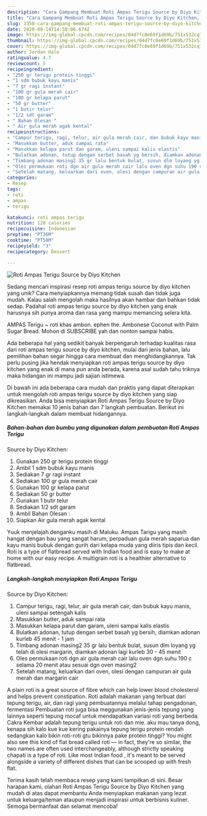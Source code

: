 ```yaml
---
description: "Cara Gampang Membuat Roti Ampas Terigu Source by Diyo Kitchen, Lezat"
title: "Cara Gampang Membuat Roti Ampas Terigu Source by Diyo Kitchen, Lezat"
slug: 1350-cara-gampang-membuat-roti-ampas-terigu-source-by-diyo-kitchen-lezat
date: 2020-09-14T14:50:06.674Z
image: https://img-global.cpcdn.com/recipes/04d7fc0e69f1d69b/751x532cq70/roti-ampas-terigu-source-by-diyo-kitchen-foto-resep-utama.jpg
thumbnail: https://img-global.cpcdn.com/recipes/04d7fc0e69f1d69b/751x532cq70/roti-ampas-terigu-source-by-diyo-kitchen-foto-resep-utama.jpg
cover: https://img-global.cpcdn.com/recipes/04d7fc0e69f1d69b/751x532cq70/roti-ampas-terigu-source-by-diyo-kitchen-foto-resep-utama.jpg
author: Jordan Hale
ratingvalue: 4.7
reviewcount: 5
recipeingredient:
- "250 gr terigu protein tinggi"
- "1 sdm bubuk kayu manis"
- "7 gr ragi instant"
- "100 gr gula merah cair"
- "100 gr kelapa parut"
- "50 gr butter"
- "1 butir telur"
- "1/2 sdt garam"
- " Bahan Olesan "
- " Air gula merah agak kental"
recipeinstructions:
- "Campur terigu, ragi, telur, air gula merah cair, dan bubuk kayu manis, uleni sampai setengah kalis"
- "Masukkan butter, aduk sampai rata"
- "Masukkan kelapa parut dan garam, uleni sampai kalis elastis"
- "Bulatkan adonan, tutup dengan serbet basah yg bersih, diamkan adonan kurleb 45 menit - 1 jam"
- "Timbang adonan masing2 35 gr lalu bentuk bulat, susun dlm loyang yg telah di olesi margarin, diamkan adonan lagi kurleb 30 - 45 menit"
- "Oles permukaan roti dgn air gula merah cair lalu oven dgn suhu 190 c selama 20 menit atau sesuai dgn oven masing2"
- "Setelah matang, keluarkan dari oven, olesi dengan campuran air gula merah dan margarin cair"
categories:
- Resep
tags:
- roti
- ampas
- terigu

katakunci: roti ampas terigu 
nutrition: 128 calories
recipecuisine: Indonesian
preptime: "PT36M"
cooktime: "PT58M"
recipeyield: "3"
recipecategory: Dessert

---
```



![Roti Ampas Terigu
Source by Diyo Kitchen](https://img-global.cpcdn.com/recipes/04d7fc0e69f1d69b/751x532cq70/roti-ampas-terigu-source-by-diyo-kitchen-foto-resep-utama.jpg)

Sedang mencari inspirasi resep roti ampas terigu
source by diyo kitchen yang unik? Cara menyiapkannya memang tidak susah dan tidak juga mudah. Kalau salah mengolah maka hasilnya akan hambar dan bahkan tidak sedap. Padahal roti ampas terigu
source by diyo kitchen yang enak harusnya sih punya aroma dan rasa yang mampu memancing selera kita.

AMPAS Terigu ~ roti khas ambon. ephen the. Ambonese Coconut with Palm Sugar Bread. Mohon di SUBSCRIBE yah dan nonton sampai habis.

Ada beberapa hal yang sedikit banyak berpengaruh terhadap kualitas rasa dari roti ampas terigu
source by diyo kitchen, mulai dari jenis bahan, lalu pemilihan bahan segar hingga cara membuat dan menghidangkannya. Tak perlu pusing jika hendak menyiapkan roti ampas terigu
source by diyo kitchen yang enak di mana pun anda berada, karena asal sudah tahu triknya maka hidangan ini mampu jadi sajian istimewa.


Di bawah ini ada beberapa cara mudah dan praktis yang dapat diterapkan untuk mengolah roti ampas terigu
source by diyo kitchen yang siap dikreasikan. Anda bisa menyiapkan Roti Ampas Terigu
Source by Diyo Kitchen memakai 10 jenis bahan dan 7 langkah pembuatan. Berikut ini langkah-langkah dalam membuat hidangannya.

<!--inarticleads1-->

##### Bahan-bahan dan bumbu yang digunakan dalam pembuatan Roti Ampas Terigu
Source by Diyo Kitchen:

1. Gunakan 250 gr terigu protein tinggi
1. Ambil 1 sdm bubuk kayu manis
1. Sediakan 7 gr ragi instant
1. Sediakan 100 gr gula merah cair
1. Gunakan 100 gr kelapa parut
1. Sediakan 50 gr butter
1. Gunakan 1 butir telur
1. Sediakan 1/2 sdt garam
1. Ambil  Bahan Olesan :
1. Siapkan  Air gula merah agak kental


Yuuk menjelajah denganku masih di Maluku. Ampas Tarigu yang masih hangat dengan bau yang sangat harum, perpaduan gula merah saparua dan kayu manis bubuk dengan gurih dari kelapa muda yang diiris tipis dan kecil. Roti is a type of flatbread served with Indian food and is easy to make at home with our easy recipe. A multigrain roti is a healthier alternative to flatbread. 

<!--inarticleads2-->

##### Langkah-langkah menyiapkan Roti Ampas Terigu
Source by Diyo Kitchen:

1. Campur terigu, ragi, telur, air gula merah cair, dan bubuk kayu manis, uleni sampai setengah kalis
1. Masukkan butter, aduk sampai rata
1. Masukkan kelapa parut dan garam, uleni sampai kalis elastis
1. Bulatkan adonan, tutup dengan serbet basah yg bersih, diamkan adonan kurleb 45 menit - 1 jam
1. Timbang adonan masing2 35 gr lalu bentuk bulat, susun dlm loyang yg telah di olesi margarin, diamkan adonan lagi kurleb 30 - 45 menit
1. Oles permukaan roti dgn air gula merah cair lalu oven dgn suhu 190 c selama 20 menit atau sesuai dgn oven masing2
1. Setelah matang, keluarkan dari oven, olesi dengan campuran air gula merah dan margarin cair


A plain roti is a great source of fibre which can help lower blood cholesterol and helps prevent constipation. Roti adalah makanan yang terbuat dari tepung terigu, air, dan ragi yang pembuatannya melalui tahap pengadonan, fermentasi Pembuatan roti juga bisa meggunakan jenis-jenis tepung yang lainnya seperti tepung mocaf untuk mendapatkan variasi roti yang berbeda. Cakra Kembar adalah tepung terigu untuk roti dan mie. aku mau tanya dong, kenapa sih kalo kue kue kering pakainya tepung terigu protein rendah sedangkan kalo bikin roti-roti gtu bikinnya pake protein tinggi? You might also see this kind of flat bread called roti — in fact, they&#39;re so similar, the two names are often used interchangeably, although strictly speaking chapati is a type of roti. Like most Indian food , it&#39;s meant to be served alongside a variety of different dishes that can be scooped up with fresh flat. 

Terima kasih telah membaca resep yang kami tampilkan di sini. Besar harapan kami, olahan Roti Ampas Terigu
Source by Diyo Kitchen yang mudah di atas dapat membantu Anda menyiapkan makanan yang lezat untuk keluarga/teman ataupun menjadi inspirasi untuk berbisnis kuliner. Semoga bermanfaat dan selamat mencoba!
